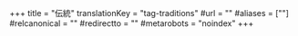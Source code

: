 +++
title = "伝統"
translationKey = "tag-traditions"
#url = ""
#aliases = [""]
#relcanonical = ""
#redirectto = ""
#metarobots = "noindex"
+++
